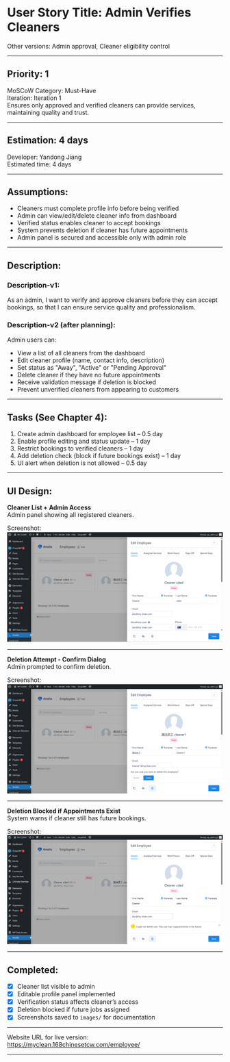 # User Story Title: Admin Verifies Cleaners  
Other versions: Admin approval, Cleaner eligibility control  

---

## Priority: 1  
MoSCoW Category: Must-Have  
Iteration: Iteration 1  
Ensures only approved and verified cleaners can provide services, maintaining quality and trust.

---

## Estimation: 4 days  
Developer: Yandong Jiang  
Estimated time: 4 days  

---

## Assumptions:
- Cleaners must complete profile info before being verified  
- Admin can view/edit/delete cleaner info from dashboard  
- Verified status enables cleaner to accept bookings  
- System prevents deletion if cleaner has future appointments  
- Admin panel is secured and accessible only with admin role  

---

## Description:

### Description-v1:  
As an admin, I want to verify and approve cleaners before they can accept bookings, so that I can ensure service quality and professionalism.

### Description-v2 (after planning):  
Admin users can:  
- View a list of all cleaners from the dashboard  
- Edit cleaner profile (name, contact info, description)  
- Set status as "Away", "Active" or "Pending Approval"  
- Delete cleaner if they have no future appointments  
- Receive validation message if deletion is blocked  
- Prevent unverified cleaners from appearing to customers  

---

## Tasks (See Chapter 4):
1. Create admin dashboard for employee list – 0.5 day  
2. Enable profile editing and status update – 1 day  
3. Restrict bookings to verified cleaners – 1 day  
4. Add deletion check (block if future bookings exist) – 1 day  
5. UI alert when deletion is not allowed – 0.5 day  

---

## UI Design:

**Cleaner List + Admin Access**  
Admin panel showing all registered cleaners.

Screenshot:  
![Admin View Cleaner](../images/admin_verify.png)

---

**Deletion Attempt - Confirm Dialog**  
Admin prompted to confirm deletion.

Screenshot:  
![Admin Delete Prompt](../images/admin_delete.png)

---

**Deletion Blocked if Appointments Exist**  
System warns if cleaner still has future bookings.

Screenshot:  
![Cannot Delete Cleaner](../images/admin_cannot_delete.png)

---

## Completed:

- [x] Cleaner list visible to admin  
- [x] Editable profile panel implemented  
- [x] Verification status affects cleaner’s access  
- [x] Deletion blocked if future jobs assigned  
- [x] Screenshots saved to `images/` for documentation  

---

Website URL for live version:  
https://myclean.168chinesetcw.com/employee/

---


